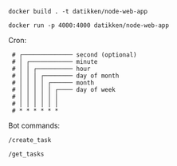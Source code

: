 ```docker build . -t datikken/node-web-app```

```docker run -p 4000:4000 datikken/node-web-app```

Cron:

```
 # ┌────────────── second (optional)
 # │ ┌──────────── minute
 # │ │ ┌────────── hour
 # │ │ │ ┌──────── day of month
 # │ │ │ │ ┌────── month
 # │ │ │ │ │ ┌──── day of week
 # │ │ │ │ │ │
 # │ │ │ │ │ │
 # * * * * * *
```

Bot commands:
```
/create_task
```
```
/get_tasks
```
